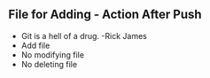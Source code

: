 ## File for Adding - Action After Push

- Git is a hell of a drug. -Rick James
- Add file
- No modifying file
- No deleting file

